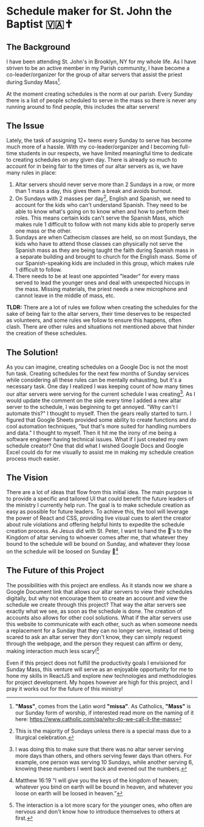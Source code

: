 # Schedule maker for St. John the Baptist 🇻🇦✝️

## The Background
I have been attending St. John's in Brooklyn, NY for my whole life. As I have striven to be an active member in my Parish community, I have become a co-leader/organizer for the group of altar servers that assist the priest during Sunday Mass[^1].

At the moment creating schedules is the norm at our parish. Every Sunday there is a list of people scheduled to serve in the mass so there is never any running around to find people, this includes the altar servers!

## The Issue
Lately, the task of assigning 12+ teens every Sunday to serve has become much more of a hassle. With my co-leader/organizer and I becoming full-time students in our respects, we have limited meaningful time to dedicate to creating schedules on any given day. There is already so much to account for in being fair to the times of our altar servers as is, we have many rules in place:
1. Altar servers should never serve more than 2 Sundays in a row, or more than 1 mass a day, this gives them a break and avoids burnout.
2. On Sundays with 2 masses per day[^2], English and Spanish, we need to account for the kids who can't understand Spanish. They need to be able to know what's going on to know when and how to perform their roles. This means certain kids can't serve the Spanish Mass, which makes rule 1 difficult to follow with not many kids able to properly serve one mass or the other.
3. Sundays are when Cathecism classes are held, so on most Sundays, the kids who have to attend those classes can physically not serve the Spanish mass as they are being taught the faith during Spanish mass in a separate building and brought to church for the English mass. Some of our Spanish-speaking kids are included in this group, which makes rule 1 difficult to follow.
4. There needs to be at least one appointed "leader" for every mass served to lead the younger ones and deal with unexpected hiccups in the mass. Missing materials, the priest needs a new microphone and cannot leave in the middle of mass, etc.

**TLDR:** There are a lot of rules we follow when creating the schedules for the sake of being fair to the altar servers, their time deserves to be respected as volunteers, and some rules we follow to ensure this happens, often clash. There are other rules and situations not mentioned above that hinder the creation of these schedules.

## The Solution!
As you can imagine, creating schedules on a Google Doc is not the most fun task. Creating schedules for the next few months of Sunday services while considering all these rules can be mentally exhausting, but it's a necessary task. One day I realized I was keeping count of how many times our altar servers were serving for the current schedule I was creating[^3]. As I would update the comment on the side every time I added a new altar server to the schedule, I was beginning to get annoyed. "Why can't I automate this?" I thought to myself. Then the gears really started to turn. I figured that Google Sheets provided some ability to create functions and do cool automation techniques, "but that's more suited for handling numbers and data." I thought to myself. Then it hit me the irony of me being a software engineer having technical issues. What if I just created my own schedule creator? One that did what I wished Google Docs and Google Excel could do for me visually to assist me in making my schedule creation process much easier.

## The Vision
There are a lot of ideas that flow from this initial idea. The main purpose is to provide a specific and tailored UI that could benefit the future leaders of the ministry I currently help run. The goal is to make schedule creation as easy as possible for future leaders. To achieve this, the tool will leverage the power of React and CSS, providing live visual cues to alert the creator about rule violations and offering helpful hints to expedite the schedule creation process. As Jesus did with St. Peter, I want to hand the 🔑's to the Kingdom of altar serving to whoever comes after me, that whatever they bound to the schedule will be bound on Sunday, and whatever they loose on the schedule will be loosed on Sunday 🤣[^4]

## The Future of this Project
The possibilities with this project are endless. As it stands now we share a Google Document link that allows our altar servers to view their schedules digitally, but why not encourage them to create an account and view the schedule we create through this project? That way the altar servers see exactly what we see, as soon as the schedule is done. The creation of accounts also allows for other cool solutions. What if the altar servers use this website to communicate with each other, such as when someone needs a replacement for a Sunday that they can no longer serve, instead of being scared to ask an altar server they don't know, they can simply request through the webpage, and the person they request can affirm or deny, making interaction much less scary![^5]

Even if this project does not fulfill the productivity goals I envisioned for Sunday Mass, this venture will serve as an enjoyable opportunity for me to hone my skills in ReactJS and explore new technologies and methodologies for project development. My hopes however are high for this project, and I pray it works out for the future of this ministry!

[^1]: **"Mass"**, comes from the Latin word **"missa"**. As Catholics, **"Mass"** is our Sunday form of worship, if interested read more on the naming of it here: https://www.catholic.com/qa/why-do-we-call-it-the-mass
[^2]: This is the majority of Sundays unless there is a special mass due to a liturgical celebration.
[^3]: I was doing this to make sure that there was no altar server serving more days than others, and others serving fewer days than others. For example, one person was serving 10 Sundays, while another serving 6, knowing these numbers I went back and evened out the numbers.
[^4]: Matthew 16:19 "I will give you the keys of the kingdom of heaven; whatever you bind on earth will be bound in heaven, and whatever you loose on earth will be loosed in heaven.”
[^5]: The interaction is a lot more scary for the younger ones, who often are nervous and don't know how to introduce themselves to others at first.
